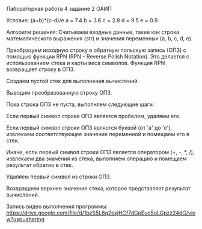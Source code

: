 Лабораторная работа 4 задание 2 ОАИП

Условие: (a+b)*(c-d)/e a = 7.4 b = 3.6 c = 2.8 d = 9.5 e = 0.9

Алгоритм решения: 
Считываем входные данные, такие как строка математического выражения (str) и значения переменных (a, b, c, d, e).

Преобразуем исходную строку в обратную польскую запись (ОПЗ) с помощью функции RPN (RPN - Reverse Polish Notation). Это делается с использованием стека и карты веса символов. Функция RPN возвращает строку в ОПЗ.

Создаем пустой стек для выполнения вычислений.

Выводим преобразованную строку ОПЗ.

Пока строка ОПЗ не пуста, выполняем следующие шаги:

Если первый символ строки ОПЗ является пробелом, удаляем его.

Если первый символ строки ОПЗ является буквой (от 'a' до 'e'), извлекаем соответствующее значение переменной и помещаем его в стек.

Иначе, если первый символ строки ОПЗ является оператором (+, -, *, /), извлекаем два значения из стека, выполняем операцию и помещаем результат обратно в стек.

Удаляем первый символ из строки ОПЗ.

Возвращаем верхнее значение стека, которое представляет результат вычислений.

Запись видео выполнения программы: https://drive.google.com/file/d/1bzS5L6q2exjHCf7dGpEuo5oLGpzz24dG/view?usp=sharing
